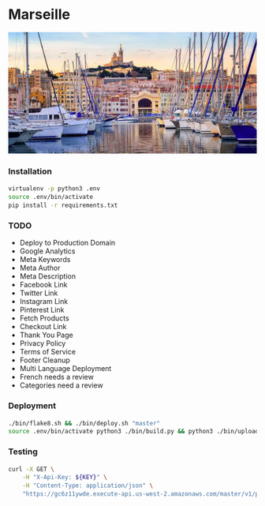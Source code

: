 # Marseille

![alt-image](./wallpaper.jpg)

### Installation
```bash
virtualenv -p python3 .env
source .env/bin/activate
pip install -r requirements.txt
```

### TODO
- Deploy to Production Domain
- Google Analytics
- Meta Keywords
- Meta Author
- Meta Description
- Facebook Link
- Twitter Link
- Instagram Link
- Pinterest Link
- Fetch Products
- Checkout Link
- Thank You Page
- Privacy Policy
- Terms of Service
- Footer Cleanup
- Multi Language Deployment
- French needs a review
- Categories need a review

### Deployment
```bash
./bin/flake8.sh && ./bin/deploy.sh "master"
source .env/bin/activate python3 ./bin/build.py && python3 ./bin/upload.py
```

### Testing
```bash
curl -X GET \
    -H "X-Api-Key: ${KEY}" \
    -H "Content-Type: application/json" \
    "https://gc6z11ywde.execute-api.us-west-2.amazonaws.com/master/v1/products" | jq
```

